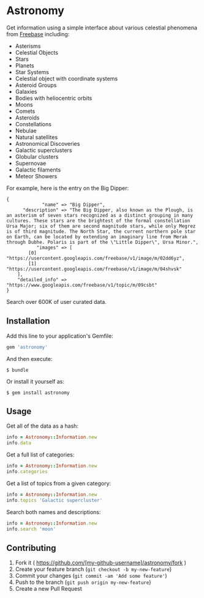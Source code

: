# Astronomy

Get information using a simple interface about various celestial phenomena from [Freebase](http://freebase.com) including:

- Asterisms
- Celestial Objects
- Stars
- Planets
- Star Systems
- Celestial object with coordinate systems
- Asteroid Groups
- Galaxies
- Bodies with heliocentric orbits
- Moons
- Comets
- Asteroids
- Constellations
- Nebulae
- Natural satellites
- Astronomical Discoveries
- Galactic superclusters
- Globular clusters
- Supernovae
- Galactic filaments
- Meteor Showers

For example, here is the entry on the Big Dipper:

    {
                 "name" => "Big Dipper",
          "description" => "The Big Dipper, also known as the Plough, is an asterism of seven stars recognized as a distinct grouping in many cultures. These stars are the brightest of the formal constellation Ursa Major; six of them are second magnitude stars, while only Megrez is of third magnitude. The North Star, the current northern pole star on Earth, can be located by extending an imaginary line from Merak through Dubhe. Polaris is part of the \"Little Dipper\", Ursa Minor.",
               "images" => [
            [0] "https://usercontent.googleapis.com/freebase/v1/image/m/02dd6yz",
            [1] "https://usercontent.googleapis.com/freebase/v1/image/m/04shvsk"
        ],
        "detailed_info" => "https://www.googleapis.com/freebase/v1/topic/m/09csbt"
    }

Search over 600K of user curated data.

## Installation

Add this line to your application's Gemfile:

```ruby
gem 'astronomy'
```

And then execute:

    $ bundle

Or install it yourself as:

    $ gem install astronomy

## Usage

Get all of the data as a hash:

```ruby
info = Astronomy::Information.new
info.data
```

Get a full list of categories:

```ruby
info = Astronomy::Information.new
info.categories
```

Get a list of topics from a given category:

```ruby
info = Astronomy::Information.new
info.topics 'Galactic supercluster'
```

Search both names and descriptions:

```ruby
info = Astronomy::Information.new
info.search 'moon'
```

## Contributing

1. Fork it ( https://github.com/[my-github-username]/astronomy/fork )
2. Create your feature branch (`git checkout -b my-new-feature`)
3. Commit your changes (`git commit -am 'Add some feature'`)
4. Push to the branch (`git push origin my-new-feature`)
5. Create a new Pull Request
